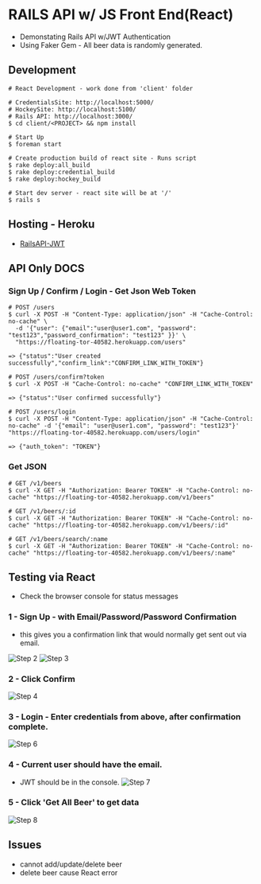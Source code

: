 # RAILS API w/ JS Front End(React)
- Demonstating Rails API w/JWT Authentication
- Using Faker Gem - All beer data is randomly generated.

## Development
```
# React Development - work done from 'client' folder

# CredentialsSite: http://localhost:5000/
# HockeySite: http://localhost:5100/
# Rails API: http://localhost:3000/
$ cd client/<PROJECT> && npm install

# Start Up
$ foreman start
```

```
# Create production build of react site - Runs script
$ rake deploy:all_build
$ rake deploy:credential_build
$ rake deploy:hockey_build

# Start dev server - react site will be at '/'
$ rails s
```

## Hosting - Heroku
- [RailsAPI-JWT](https://floating-tor-40582.herokuapp.com/react/)

## API Only DOCS
### Sign Up / Confirm / Login - Get Json Web Token
```
# POST /users
$ curl -X POST -H "Content-Type: application/json" -H "Cache-Control: no-cache" \
  -d '{"user": {"email":"user@user1.com", "password": "test123","password_confirmation": "test123" }}' \
  "https://floating-tor-40582.herokuapp.com/users"

=> {"status":"User created successfully","confirm_link":"CONFIRM_LINK_WITH_TOKEN"}

# POST /users/confirm?token
$ curl -X POST -H "Cache-Control: no-cache" "CONFIRM_LINK_WITH_TOKEN"

=> {"status":"User confirmed successfully"}

# POST /users/login
$ curl -X POST -H "Content-Type: application/json" -H "Cache-Control: no-cache" -d '{"email": "user@user1.com", "password": "test123"}' "https://floating-tor-40582.herokuapp.com/users/login"

=> {"auth_token": "TOKEN"}
```

### Get JSON
```
# GET /v1/beers
$ curl -X GET -H "Authorization: Bearer TOKEN" -H "Cache-Control: no-cache" "https://floating-tor-40582.herokuapp.com/v1/beers"

# GET /v1/beers/:id
$ curl -X GET -H "Authorization: Bearer TOKEN" -H "Cache-Control: no-cache" "https://floating-tor-40582.herokuapp.com/v1/beers/:id"

# GET /v1/beers/search/:name
$ curl -X GET -H "Authorization: Bearer TOKEN" -H "Cache-Control: no-cache" "https://floating-tor-40582.herokuapp.com/v1/beers/:name"
```

## Testing via React
- Check the browser console for status messages

### 1 - Sign Up - with Email/Password/Password Confirmation
- this gives you a confirmation link that would normally get sent out via email.

![Step 2](https://floating-tor-40582.herokuapp.com/images/021.png)
![Step 3](https://floating-tor-40582.herokuapp.com/images/031.png)

### 2 - Click Confirm
![Step 4](https://floating-tor-40582.herokuapp.com/images/041.png)

### 3 - Login - Enter credentials from above, after confirmation complete.
![Step 6](https://floating-tor-40582.herokuapp.com/images/061.png)

### 4 - Current user should have the email.
- JWT should be in the console.
![Step 7](https://floating-tor-40582.herokuapp.com/images/071.png)

### 5 - Click 'Get All Beer' to get data
![Step 8](https://floating-tor-40582.herokuapp.com/images/081.png)

## Issues
- cannot add/update/delete beer
- delete beer cause React error

